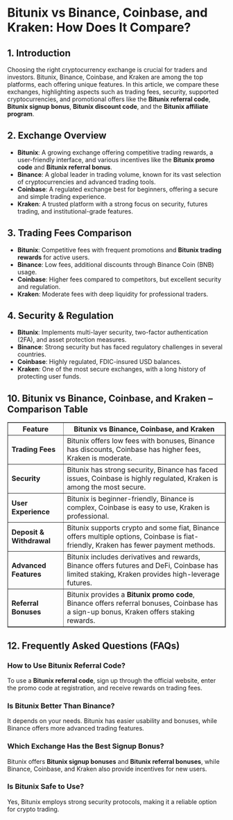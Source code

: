 <h1>Bitunix vs Binance, Coinbase, and Kraken: How Does It Compare?</h1>
<h2>1. Introduction</h2>
<p>Choosing the right cryptocurrency exchange is crucial for traders and investors. Bitunix, Binance, Coinbase, and Kraken are among the top platforms, each offering unique features. In this article, we compare these exchanges, highlighting aspects such as trading fees, security, supported cryptocurrencies, and promotional offers like the <strong>Bitunix referral code</strong>, <strong>Bitunix signup bonus</strong>, <strong>Bitunix discount code</strong>, and the <strong>Bitunix affiliate program</strong>.</p>

<h2>2. Exchange Overview</h2>
<ul>
    <li><strong>Bitunix</strong>: A growing exchange offering competitive trading rewards, a user-friendly interface, and various incentives like the <strong>Bitunix promo code</strong> and <strong>Bitunix referral bonus</strong>.</li>
    <li><strong>Binance</strong>: A global leader in trading volume, known for its vast selection of cryptocurrencies and advanced trading tools.</li>
    <li><strong>Coinbase</strong>: A regulated exchange best for beginners, offering a secure and simple trading experience.</li>
    <li><strong>Kraken</strong>: A trusted platform with a strong focus on security, futures trading, and institutional-grade features.</li>
</ul>

<h2>3. Trading Fees Comparison</h2>
<ul>
    <li><strong>Bitunix</strong>: Competitive fees with frequent promotions and <strong>Bitunix trading rewards</strong> for active users.</li>
    <li><strong>Binance</strong>: Low fees, additional discounts through Binance Coin (BNB) usage.</li>
    <li><strong>Coinbase</strong>: Higher fees compared to competitors, but excellent security and regulation.</li>
    <li><strong>Kraken</strong>: Moderate fees with deep liquidity for professional traders.</li>
</ul>

<h2>4. Security & Regulation</h2>
<ul>
    <li><strong>Bitunix</strong>: Implements multi-layer security, two-factor authentication (2FA), and asset protection measures.</li>
    <li><strong>Binance</strong>: Strong security but has faced regulatory challenges in several countries.</li>
    <li><strong>Coinbase</strong>: Highly regulated, FDIC-insured USD balances.</li>
    <li><strong>Kraken</strong>: One of the most secure exchanges, with a long history of protecting user funds.</li>
</ul>

<h2>10. Bitunix vs Binance, Coinbase, and Kraken – Comparison Table</h2>
<table border="1">
    <tr>
        <th>Feature</th>
        <th>Bitunix vs Binance, Coinbase, and Kraken</th>
    </tr>
    <tr>
        <td><strong>Trading Fees</strong></td>
        <td>Bitunix offers low fees with bonuses, Binance has discounts, Coinbase has higher fees, Kraken is moderate.</td>
    </tr>
    <tr>
        <td><strong>Security</strong></td>
        <td>Bitunix has strong security, Binance has faced issues, Coinbase is highly regulated, Kraken is among the most secure.</td>
    </tr>
    <tr>
        <td><strong>User Experience</strong></td>
        <td>Bitunix is beginner-friendly, Binance is complex, Coinbase is easy to use, Kraken is professional.</td>
    </tr>
    <tr>
        <td><strong>Deposit & Withdrawal</strong></td>
        <td>Bitunix supports crypto and some fiat, Binance offers multiple options, Coinbase is fiat-friendly, Kraken has fewer payment methods.</td>
    </tr>
    <tr>
        <td><strong>Advanced Features</strong></td>
        <td>Bitunix includes derivatives and rewards, Binance offers futures and DeFi, Coinbase has limited staking, Kraken provides high-leverage futures.</td>
    </tr>
    <tr>
        <td><strong>Referral Bonuses</strong></td>
        <td>Bitunix provides a <strong>Bitunix promo code</strong>, Binance offers referral bonuses, Coinbase has a sign-up bonus, Kraken offers staking rewards.</td>
    </tr>
</table>

<h2>12. Frequently Asked Questions (FAQs)</h2>
<h3>How to Use Bitunix Referral Code?</h3>
<p>To use a <strong>Bitunix referral code</strong>, sign up through the official website, enter the promo code at registration, and receive rewards on trading fees.</p>

<h3>Is Bitunix Better Than Binance?</h3>
<p>It depends on your needs. Bitunix has easier usability and bonuses, while Binance offers more advanced trading features.</p>

<h3>Which Exchange Has the Best Signup Bonus?</h3>
<p>Bitunix offers <strong>Bitunix signup bonuses</strong> and <strong>Bitunix referral bonuses</strong>, while Binance, Coinbase, and Kraken also provide incentives for new users.</p>

<h3>Is Bitunix Safe to Use?</h3>
<p>Yes, Bitunix employs strong security protocols, making it a reliable option for crypto trading.</p>
